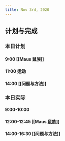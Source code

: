 ```yaml
---
title: Nov 3rd, 2020
---
```


## 计划与完成
### 本日计划
#### 9:00 [[Maus 鼠族]]
#### 11:00 运动
#### 14:00 [[问题与方法]]
### 本日实际
#### 9:00-10:00 [](https://asiacenter.harvard.edu/oh-you-body-clouds-gender-difference-14th-century-east-java)
#### 12:00-12:45 [[Maus 鼠族]]
#### 14:00-16:30 [[问题与方法]]
####
##
